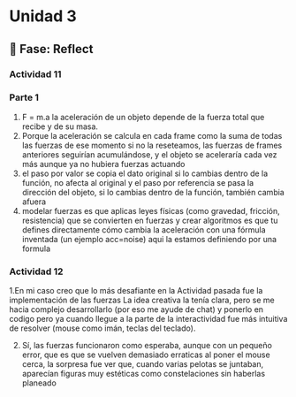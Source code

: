 # Unidad 3


## 🤔 Fase: Reflect

### Actividad 11

### Parte 1

1. F = m.a  la aceleración de un objeto depende de la fuerza total que recibe y de su masa.
2. Porque la aceleración se calcula en cada frame como la suma de todas las fuerzas de ese momento si no la reseteamos, las fuerzas de frames anteriores seguirían acumulándose, y el objeto se aceleraría cada vez más aunque ya no hubiera fuerzas actuando
3. el paso por valor se copia el dato original si lo cambias dentro de la función, no afecta al original y el paso por referencia se pasa la dirección del objeto, si lo cambias dentro de la función, también cambia afuera
4. modelar fuerzas es que aplicas leyes físicas (como gravedad, fricción, resistencia) que se convierten en fuerzas y crear algoritmos es que tu defines directamente cómo cambia la aceleración con una fórmula inventada (un ejemplo acc=noise) aqui la estamos definiendo por una formula 


### Actividad 12

1.En mi caso creo que lo más desafiante en la Actividad pasada fue la implementación de las fuerzas La idea creativa la tenía clara, pero se me hacia complejo desarrollarlo (por eso me ayude de chat) y ponerlo en codigo pero ya cuando llegue a la parte de la interactividad fue más intuitiva de resolver (mouse como imán, teclas del teclado).

2. Sí, las fuerzas funcionaron como esperaba, aunque con un pequeño error, que es que se vuelven demasiado erraticas al poner el mouse cerca, la sorpresa fue ver que, cuando varias pelotas se juntaban, aparecían figuras muy estéticas como constelaciones sin haberlas planeado

